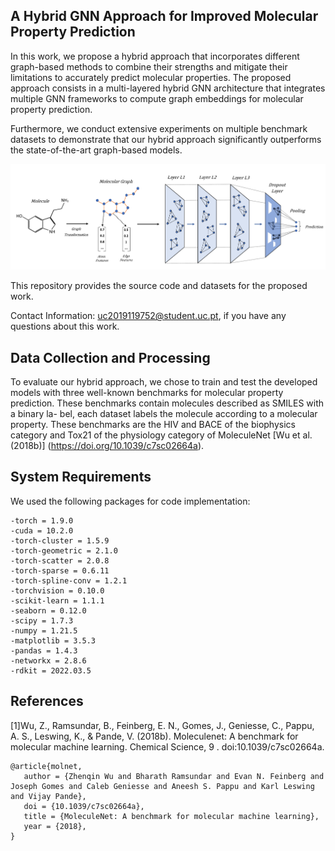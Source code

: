 ## A Hybrid GNN Approach for Improved Molecular Property Prediction


In this work, we propose a hybrid approach that incorporates different graph-based methods to combine their strengths and mitigate their limitations to accurately predict molecular properties. The proposed approach consists in a multi-layered hybrid GNN architecture that integrates multiple GNN frameworks to compute graph embeddings for molecular property prediction. 

Furthermore, we conduct extensive experiments on multiple benchmark datasets to demonstrate that our hybrid approach significantly outperforms the state-of-the-art graph-based models.

![ScreenShot](Figures/Model_Architecture.PNG?raw=true)

This repository provides the source code and datasets for the proposed work.

Contact Information: uc2019119752@student.uc.pt, if you have any questions about this work.


## Data Collection and Processing

To evaluate our hybrid approach, we chose to train and test the developed
models with three well-known benchmarks for molecular property prediction.
These benchmarks contain molecules described as SMILES with a binary la-
bel, each dataset labels the molecule according to a molecular property. These benchmarks are the HIV and BACE of the biophysics category and Tox21 of the physiology category of MoleculeNet [Wu et al. (2018b)] (https://doi.org/10.1039/c7sc02664a).


## System Requirements

We used the following packages for code implementation:

```
-torch = 1.9.0
-cuda = 10.2.0
-torch-cluster = 1.5.9
-torch-geometric = 2.1.0
-torch-scatter = 2.0.8
-torch-sparse = 0.6.11
-torch-spline-conv = 1.2.1
-torchvision = 0.10.0
-scikit-learn = 1.1.1
-seaborn = 0.12.0
-scipy = 1.7.3
-numpy = 1.21.5
-matplotlib = 3.5.3
-pandas = 1.4.3
-networkx = 2.8.6
-rdkit = 2022.03.5
```


## References

[1]Wu, Z., Ramsundar, B., Feinberg, E. N., Gomes, J., Geniesse, C., Pappu, A. S., Leswing, K., & Pande, V. (2018b). Moleculenet: A benchmark for molecular machine learning. Chemical Science, 9 . doi:10.1039/c7sc02664a.

```
@article{molnet,
   author = {Zhenqin Wu and Bharath Ramsundar and Evan N. Feinberg and Joseph Gomes and Caleb Geniesse and Aneesh S. Pappu and Karl Leswing and Vijay Pande},
   doi = {10.1039/c7sc02664a},
   title = {MoleculeNet: A benchmark for molecular machine learning},
   year = {2018},
}
```
